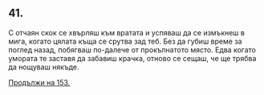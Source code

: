 ## 41.

С отчаян скок се хвърляш към вратата и успяваш да се измъкнеш в
мига, когато цялата къща се срутва зад теб. Без да губиш време за
поглед назад, побягваш по-далече от прокълнатото място. Едва когато
умората те заставя да забавиш крачка, отново се сещаш, че ще трябва
да нощуваш някъде.

[Продължи на 153.](./153)
